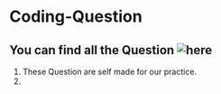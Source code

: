# Coding-Question
## You can find all the Question ![here](https://docs.google.com/document/d/1CDN2RRsn1jPoUnuUVSgJFEiwTYhzpAISBtkO7UpYAcs/edit?usp=sharing)
1. These Question are self made for our practice.
2. 
